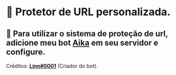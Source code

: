 # 💜 Protetor de URL personalizada.
## 🚀 Para utilizar o sistema de proteção de url, adicione meu bot [Aika](https://discord.com/api/oauth2/authorize?client_id=896438108504072253&permissions=8&scope=applications.commands%20bot) em seu servidor e configure.

Créditos: **[Linn#0001](https://discord.gg/nayeon)** (Criador do bot).
